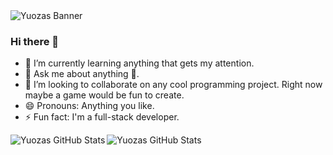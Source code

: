 <img src="https://wallpaperaccess.com/full/6697029.jpg" alt="Yuozas Banner">

### Hi there 👋

- 🌱 I’m currently learning anything that gets my attention.
- 💬 Ask me about anything 🙂.
- 👯 I’m looking to collaborate on any cool programming project. Right now maybe a game would be fun to create.
- 😄 Pronouns: Anything you like.
- ⚡ Fun fact: I'm a full-stack developer.

<img align="left" src="https://github-readme-stats.vercel.app/api?username=yuozas&show_icons=true&line_height=27&count_private=true&title_color=ffffff&text_color=c9cacc&icon_color=2bbc8a&bg_color=1d1f21" alt="Yuozas GitHub Stats" />
<img align="left" src="https://github-readme-stats.vercel.app/api/top-langs/?username=yuozas&hide=javascript" alt="Yuozas GitHub Stats" />

<!--
**Yuozas/Yuozas** is a ✨ _special_ ✨ repository because its `README.md` (this file) appears on your GitHub profile.

Here are some ideas to get you started:

- 🔭 I’m currently working on ...
- 🌱 I’m currently learning ...
- 👯 I’m looking to collaborate on ...
- 🤔 I’m looking for help with ...
- 💬 Ask me about ...
- 📫 How to reach me: ...
- 😄 Pronouns: ...
- ⚡ Fun fact: ...
-->
